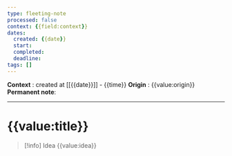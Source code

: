 ```yaml
---
type: fleeting-note
processed: false
context: {{field:context}}
dates:
  created: {{date}}
  start:
  completed: 
  deadline: 
tags: []
---
```

**Context** : created at [[{{date}}]] - {{time}}
**Origin** : {{value:origin}}
**Permanent note**: 

---
# {{value:title}}

> [!info] Idea
> {{value:idea}}

